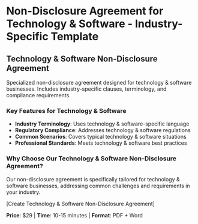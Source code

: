 # Non-Disclosure Agreement for Technology & Software - Industry-Specific Template

## Technology & Software Non-Disclosure Agreement

Specialized non-disclosure agreement designed for technology & software businesses. Includes industry-specific clauses, terminology, and compliance requirements.

### Key Features for Technology & Software

- **Industry Terminology**: Uses technology & software-specific language
- **Regulatory Compliance**: Addresses technology & software regulations
- **Common Scenarios**: Covers typical technology & software situations
- **Professional Standards**: Meets technology & software best practices

### Why Choose Our Technology & Software Non-Disclosure Agreement?

Our non-disclosure agreement is specifically tailored for technology & software businesses, addressing common challenges and requirements in your industry.

[Create Technology & Software Non-Disclosure Agreement]

**Price**: $29 | **Time**: 10-15 minutes | **Format**: PDF + Word

